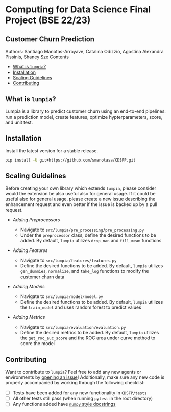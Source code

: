 # Computing for Data Science Final Project (BSE 22/23)
## Customer Churn Prediction
Authors: Santiago Manotas-Arroyave, Catalina Odizzio, Agostina Alexandra Pissinis, Shaney Sze
Contents
- [What is `lumpia`?](#what-is-lumpia)
- [Installation](#installation)
- [Scaling Guidelines](#scaling-guidelines)
- [Contributing](#contributing)


## What is `lumpia`?
Lumpia is a library to predict customer churn using an end-to-end pipelines:  run a prediction model, create features, optimize hypterparameters, score, and unit test.

## Installation
Install the latest version for a stable release.

```bash
pip install -U git+https://github.com/smanotasa/CDSFP.git
```

## Scaling Guidelines
Before creating your own library which extends `lumpia`, please consider would the extension be also useful also for general usage. If it could be useful also for general usage, please create a new issue describing the enhancement request and even better if the issue is backed up by a pull request.

- *Adding Preprocessors*
    - Navigate to `src/lumpia/pre_processing/pre_processing.py`
    - Under the `preprocessor` class, define the desired functions to be added.  By default, `lumpia` utilizes `drop_nan` and `fill_mean` functions

- *Adding Features*
    - Navigate to `src/lumpia/features/features.py`
    - Define the desired functions to be added.  By default, `lumpia` utilizes `gen_dummies`, `normalize`, and `take_log` functions to modify the customer churn data

- *Adding Models*
    - Navigate to `src/lumpia/model/model.py`
    - Define the desired functions to be added.  By default, `lumpia` utilizes the `train_model` and uses random forest to predict values

- *Adding Metrics*
    - Navigate to `src/lumpia/evaluation/evaluation.py`
    - Define the desired metrics to be added.  By default, `lumpia` utilizes the `get_roc_auc_score` and the ROC area under curve method to score the model

## Contributing
Want to contribute to `lumpia`? Feel free to add any new agents or environments by [opening an issue](https://github.com/smanotasa/CDSFP/issues/new)! Additionally, make sure any new code is properly accompanied by working through the following checklist:
  - [ ] Tests have been added for any new functionality in ``CDSFP/tests``
  - [ ] All other tests still pass (when running ``pytest`` in the root directory)
  - [ ] Any functions added have [``numpy`` style docstrings](http://sphinxcontrib-napoleon.readthedocs.io/en/latest/example_numpy.html)
